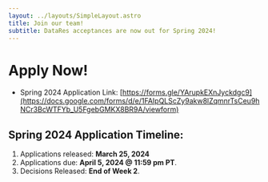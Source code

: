 ```yaml
---
layout: ../layouts/SimpleLayout.astro
title: Join our team!
subtitle: DataRes acceptances are now out for Spring 2024!
---
```



# Apply Now!

* Spring 2024 Application Link: [https://forms.gle/YArupkEXnJyckdgc9](https://docs.google.com/forms/d/e/1FAIpQLScZy9akw8lZqmnrTsCeu9hNCr3BcWTFYb_U5FgebGMKX8BR9A/viewform)

## Spring 2024 Application Timeline:

1. Applications released: **March 25, 2024**
2. Applications due: **April 5, 2024 @ 11:59 pm PT**.
3. Decisions Released: **End of Week 2**.
